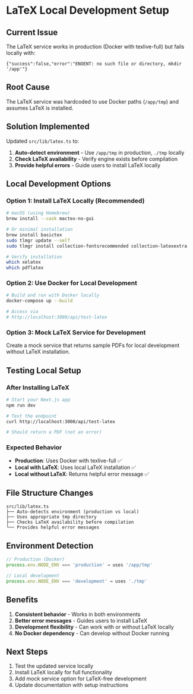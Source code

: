 # LaTeX Local Development Setup

## Current Issue
The LaTeX service works in production (Docker with texlive-full) but fails locally with:
```
{"success":false,"error":"ENOENT: no such file or directory, mkdir '/app'"}
```

## Root Cause
The LaTeX service was hardcoded to use Docker paths (`/app/tmp`) and assumes LaTeX is installed.

## Solution Implemented
Updated `src/lib/latex.ts` to:
1. **Auto-detect environment** - Use `/app/tmp` in production, `./tmp` locally
2. **Check LaTeX availability** - Verify engine exists before compilation
3. **Provide helpful errors** - Guide users to install LaTeX locally

## Local Development Options

### Option 1: Install LaTeX Locally (Recommended)
```bash
# macOS (using Homebrew)
brew install --cask mactex-no-gui

# Or minimal installation
brew install basictex
sudo tlmgr update --self
sudo tlmgr install collection-fontsrecommended collection-latexextra

# Verify installation
which xelatex
which pdflatex
```

### Option 2: Use Docker for Local Development
```bash
# Build and run with Docker locally
docker-compose up --build

# Access via
# http://localhost:3000/api/test-latex
```

### Option 3: Mock LaTeX Service for Development
Create a mock service that returns sample PDFs for local development without LaTeX installation.

## Testing Local Setup

### After Installing LaTeX
```bash
# Start your Next.js app
npm run dev

# Test the endpoint
curl http://localhost:3000/api/test-latex

# Should return a PDF (not an error)
```

### Expected Behavior
- **Production**: Uses Docker with texlive-full ✅
- **Local with LaTeX**: Uses local LaTeX installation ✅
- **Local without LaTeX**: Returns helpful error message ✅

## File Structure Changes
```
src/lib/latex.ts
├── Auto-detects environment (production vs local)
├── Uses appropriate tmp directory
├── Checks LaTeX availability before compilation
└── Provides helpful error messages
```

## Environment Detection
```typescript
// Production (Docker)
process.env.NODE_ENV === 'production' → uses '/app/tmp'

// Local development
process.env.NODE_ENV === 'development' → uses './tmp'
```

## Benefits
1. **Consistent behavior** - Works in both environments
2. **Better error messages** - Guides users to install LaTeX
3. **Development flexibility** - Can work with or without LaTeX locally
4. **No Docker dependency** - Can develop without Docker running

## Next Steps
1. Test the updated service locally
2. Install LaTeX locally for full functionality
3. Add mock service option for LaTeX-free development
4. Update documentation with setup instructions
